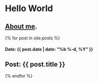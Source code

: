 ---
---

# Hello World

## [About me](./about).

{% for post in site.posts %}

  #### Date: {{ post.date | date: "%b %-d, %Y" }}

  ## Post: {{ post.title }}

{% endfor %}
